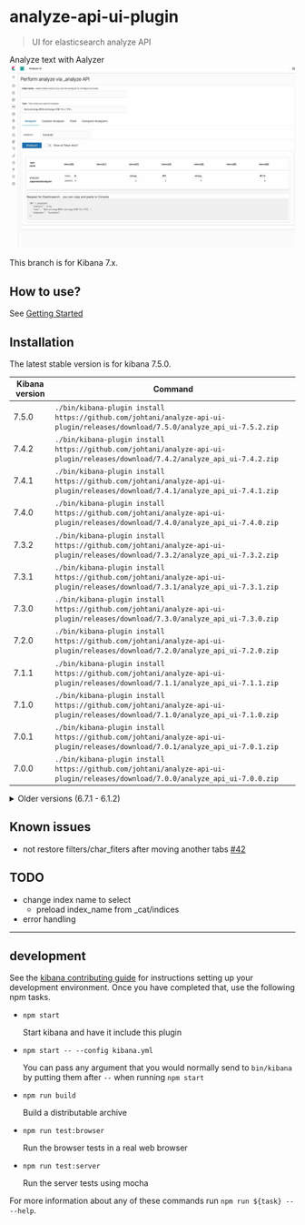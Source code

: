 # analyze-api-ui-plugin

> UI for elasticsearch analyze API

Analyze text with Aalyzer
![Sample image](docs/sample_image.jpg)

This branch is for Kibana 7.x.

## How to use?

See [Getting Started](docs/GETTING_STARTED.md)

## Installation
The latest stable version is for kibana 7.5.0.

| Kibana version | Command |
| ---------- | ------- |
| 7.5.0 | `./bin/kibana-plugin install https://github.com/johtani/analyze-api-ui-plugin/releases/download/7.5.0/analyze_api_ui-7.5.2.zip`
| 7.4.2 | `./bin/kibana-plugin install https://github.com/johtani/analyze-api-ui-plugin/releases/download/7.4.2/analyze_api_ui-7.4.2.zip`
| 7.4.1 | `./bin/kibana-plugin install https://github.com/johtani/analyze-api-ui-plugin/releases/download/7.4.1/analyze_api_ui-7.4.1.zip`
| 7.4.0 | `./bin/kibana-plugin install https://github.com/johtani/analyze-api-ui-plugin/releases/download/7.4.0/analyze_api_ui-7.4.0.zip`
| 7.3.2 | `./bin/kibana-plugin install https://github.com/johtani/analyze-api-ui-plugin/releases/download/7.3.2/analyze_api_ui-7.3.2.zip`
| 7.3.1 | `./bin/kibana-plugin install https://github.com/johtani/analyze-api-ui-plugin/releases/download/7.3.1/analyze_api_ui-7.3.1.zip`
| 7.3.0 | `./bin/kibana-plugin install https://github.com/johtani/analyze-api-ui-plugin/releases/download/7.3.0/analyze_api_ui-7.3.0.zip`
| 7.2.0 | `./bin/kibana-plugin install https://github.com/johtani/analyze-api-ui-plugin/releases/download/7.2.0/analyze_api_ui-7.2.0.zip`
| 7.1.1 | `./bin/kibana-plugin install https://github.com/johtani/analyze-api-ui-plugin/releases/download/7.1.1/analyze_api_ui-7.1.1.zip`
| 7.1.0 | `./bin/kibana-plugin install https://github.com/johtani/analyze-api-ui-plugin/releases/download/7.1.0/analyze_api_ui-7.1.0.zip`
| 7.0.1 | `./bin/kibana-plugin install https://github.com/johtani/analyze-api-ui-plugin/releases/download/7.0.1/analyze_api_ui-7.0.1.zip`
| 7.0.0 | `./bin/kibana-plugin install https://github.com/johtani/analyze-api-ui-plugin/releases/download/7.0.0/analyze_api_ui-7.0.0.zip`


<details>
  <summary>Older versions (6.7.1 - 6.1.2)</summary>

| Kibana version | Command |
| ---------- | ------- |
| 6.7.1 | `./bin/kibana-plugin install https://github.com/johtani/analyze-api-ui-plugin/releases/download/6.7.1/analyze-api-ui-plugin-6.7.1.zip`
| 6.7.0 | `./bin/kibana-plugin install https://github.com/johtani/analyze-api-ui-plugin/releases/download/6.7.0/analyze-api-ui-plugin-6.7.0.zip`
| 6.6.2 | `./bin/kibana-plugin install https://github.com/johtani/analyze-api-ui-plugin/releases/download/6.6.2/analyze-api-ui-plugin-6.6.2.zip`
| 6.6.1 | `./bin/kibana-plugin install https://github.com/johtani/analyze-api-ui-plugin/releases/download/6.6.1/analyze-api-ui-plugin-6.6.1.zip`
| 6.6.0 | `./bin/kibana-plugin install https://github.com/johtani/analyze-api-ui-plugin/releases/download/6.6.0/analyze-api-ui-plugin-6.6.0.zip`
| 6.5.4 | `./bin/kibana-plugin install https://github.com/johtani/analyze-api-ui-plugin/releases/download/6.5.4/analyze-api-ui-plugin-6.5.4.zip`
| 6.5.3 | `./bin/kibana-plugin install https://github.com/johtani/analyze-api-ui-plugin/releases/download/6.5.3/analyze-api-ui-plugin-6.5.3.zip`
| 6.5.2 | `./bin/kibana-plugin install https://github.com/johtani/analyze-api-ui-plugin/releases/download/6.5.2/analyze-api-ui-plugin-6.5.2.zip`
| 6.5.1 | `./bin/kibana-plugin install https://github.com/johtani/analyze-api-ui-plugin/releases/download/6.5.1/analyze-api-ui-plugin-6.5.1.zip`
| 6.5.0 | `./bin/kibana-plugin install https://github.com/johtani/analyze-api-ui-plugin/releases/download/6.5.0/analyze-api-ui-plugin-6.5.0.zip`
| 6.4.3 | `./bin/kibana-plugin install https://github.com/johtani/analyze-api-ui-plugin/releases/download/6.4.3/analyze-api-ui-plugin-6.4.3.zip`
| 6.4.2 | `./bin/kibana-plugin install https://github.com/johtani/analyze-api-ui-plugin/releases/download/6.4.2/analyze-api-ui-plugin-6.4.2.zip`
| 6.4.1 | `./bin/kibana-plugin install https://github.com/johtani/analyze-api-ui-plugin/releases/download/6.4.1/analyze-api-ui-plugin-6.4.1.zip`
| 6.4.0 | `./bin/kibana-plugin install https://github.com/johtani/analyze-api-ui-plugin/releases/download/6.4.0/analyze-api-ui-plugin-6.4.0.zip`
| 6.3.2 | `./bin/kibana-plugin install https://github.com/johtani/analyze-api-ui-plugin/releases/download/6.3.2/analyze-api-ui-plugin-6.3.2.zip`
| 6.3.0 | `./bin/kibana-plugin install https://github.com/johtani/analyze-api-ui-plugin/releases/download/6.3.0/analyze-api-ui-plugin-6.3.0.zip`
| 6.2.4 | `./bin/kibana-plugin install https://github.com/johtani/analyze-api-ui-plugin/releases/download/6.2.4/analyze-api-ui-plugin-6.2.4.zip`
| 6.2.3 | `./bin/kibana-plugin install https://github.com/johtani/analyze-api-ui-plugin/releases/download/6.2.3/analyze-api-ui-plugin-6.2.3.zip`
| 6.2.2 | `./bin/kibana-plugin install https://github.com/johtani/analyze-api-ui-plugin/releases/download/6.2.2/analyze-api-ui-plugin-6.2.2.zip`
| 6.2.1 | `./bin/kibana-plugin install https://github.com/johtani/analyze-api-ui-plugin/releases/download/6.2.1/analyze-api-ui-plugin-6.2.1.zip`
| 6.2.0 | `./bin/kibana-plugin install https://github.com/johtani/analyze-api-ui-plugin/releases/download/6.2.0/analyze-api-ui-plugin-6.2.0.zip`
| 6.1.3 | `./bin/kibana-plugin install https://github.com/johtani/analyze-api-ui-plugin/releases/download/6.1.3/analyze-api-ui-plugin-6.1.3.zip`
| 6.1.2 | `./bin/kibana-plugin install https://github.com/johtani/analyze-api-ui-plugin/releases/download/6.1.2/analyze-api-ui-plugin-6.1.2.zip`

</details>

## Known issues

* not restore filters/char_fiters after moving another tabs [#42](https://github.com/johtani/analyze-api-ui-plugin/issues/42)

## TODO 

* change index name to select
    * preload index_name from _cat/indices
* error handling

---

## development

See the [kibana contributing guide](https://github.com/elastic/kibana/blob/master/CONTRIBUTING.md) for instructions setting up your development environment. Once you have completed that, use the following npm tasks.

  - `npm start`

    Start kibana and have it include this plugin

  - `npm start -- --config kibana.yml`

    You can pass any argument that you would normally send to `bin/kibana` by putting them after `--` when running `npm start`

  - `npm run build`

    Build a distributable archive

  - `npm run test:browser`

    Run the browser tests in a real web browser

  - `npm run test:server`

    Run the server tests using mocha

For more information about any of these commands run `npm run ${task} -- --help`.
